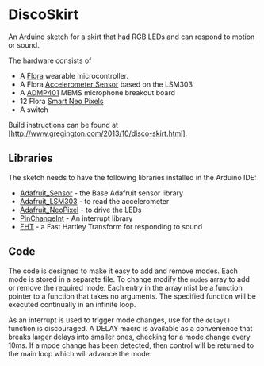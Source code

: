 DiscoSkirt
==========

An Arduino sketch for a skirt that had RGB LEDs and can respond to motion or sound.

The hardware consists of
* A [Flora](http://www.adafruit.com/products/659) wearable microcontroller.
* A Flora [Accelerometer Sensor](http://www.adafruit.com/products/1247) based on the LSM303
* A [ADMP401](https://www.sparkfun.com/products/9868) MEMS microphone breakout board
* 12 Flora [Smart Neo Pixels](http://www.adafruit.com/products/1260)
* A switch

Build instructions can be found at [http://www.gregington.com/2013/10/disco-skirt.html].


Libraries
---------
The sketch needs to have the following libraries installed in the Arduino IDE:
* [Adafruit_Sensor](https://github.com/adafruit/Adafruit_Sensor) - the Base Adafruit sensor library
* [Adafruit_LSM303](https://github.com/adafruit/Adafruit_LSM303DLHC) - to read the accelerometer
* [Adafruit_NeoPixel](https://github.com/adafruit/Adafruit_NeoPixel) - to drive the LEDs
* [PinChangeInt](https://code.google.com/p/arduino-pinchangeint/) - An interrupt library
* [FHT](http://wiki.openmusiclabs.com/wiki/ArduinoFHT) - a Fast Hartley Transform for responding to sound


Code
----

The code is designed to make it easy to add and remove modes. Each mode is stored in a separate file.
To change modify the `modes` array to add or remove the required mode. Each entry in the array mist
be a function pointer to a function that takes no arguments. The specified function will be executed
continually in an infinite loop.

As an interrupt is used to trigger mode changes, use for the `delay()` function is discouraged. A
DELAY macro is available as a convenience that breaks larger delays into smaller ones, checking
for a mode change every 10ms. If a mode change has been detected, then control will be returned
to the main loop which will advance the mode.

